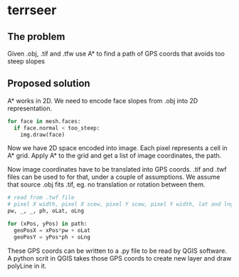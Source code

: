 # terrseer


## The problem
Given .obj, .tif and .tfw use A* to find a path of GPS coords that avoids too steep slopes

## Proposed solution
A* works in 2D. We need to encode face slopes from .obj into 2D representation.

```python
for face in mesh.faces:
  if face.normal < too_steep:
    img.draw(face)
```

Now we have 2D space encoded into image. Each pixel represents a cell in A* grid.
Apply A* to the grid and get a list of image coordinates, the path.

Now image coordinates have to be translated into GPS coords.
.tif and .twf files can be used to for that, under a couple of assumptions.
We assume that source .obj fits .tif, eg. no translation or rotation between them.

```python
# read from .twf file
# pixel X width, pixel X scew, pixel Y scew, pixel Y width, lat and lng at origin
pw, _, _, ph, oLat, oLng 

for (xPos, yPos) in path:
  geoPosX = xPos*pw + oLat
  geoPosY = yPos*ph + oLng
```

These GPS coords can be written to a .py file to be read by QGIS software.
A python scrit in QGIS takes those GPS coords to create new layer and draw polyLine in it.
